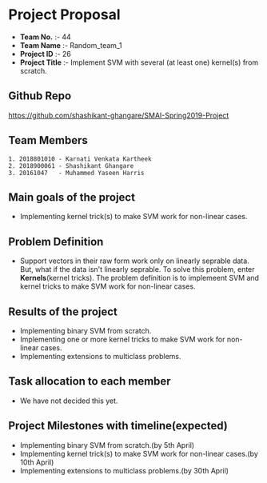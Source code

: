 
# Project Proposal 

-  **Team No.** :- 44  
-  **Team Name** :- Random_team_1  
-  **Project ID** :- 26  
-  **Project Title** :- Implement SVM with several (at least one) kernel(s) from scratch.
  
## Github Repo
https://github.com/shashikant-ghangare/SMAI-Spring2019-Project  

## Team Members 
  
    1. 2018801010 - Karnati Venkata Kartheek 
    2. 2018900061 - Shashikant Ghangare 
    3. 20161047   - Muhammed Yaseen Harris 
    
## Main goals of the project

 - Implementing kernel trick(s) to make SVM work for non-linear cases. 
 
## Problem Definition

 - Support vectors in their raw form work only on linearly seprable data. But, what if the data isn't linearly seprable. To solve this problem, enter **Kernels**(kernel tricks). The problem definition is to implemeent SVM and kernel tricks to make SVM work for non-linear cases.
 
## Results of the project
 
 - Implementing binary SVM from scratch.   
 - Implementing one or more kernel tricks to make SVM work for non-linear cases. 
 - Implementing extensions to multiclass problems.
 
## Task allocation to each member

- We have not decided this yet.

## Project Milestones with timeline(expected)
- Implementing binary SVM from scratch.(by 5th April)
- Implementing kernel trick(s) to make SVM work for non-linear cases.(by 10th April)
- Implementing extensions to multiclass problems.(by 30th April)
